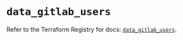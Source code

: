 # `data_gitlab_users`

Refer to the Terraform Registry for docs: [`data_gitlab_users`](https://registry.terraform.io/providers/gitlabhq/gitlab/17.8.0/docs/data-sources/users).
